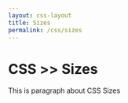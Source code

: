 ```yaml
---
layout: css-layout
title: Sizes
permalink: /css/sizes
---
```



# CSS >> Sizes
This is paragraph about CSS Sizes